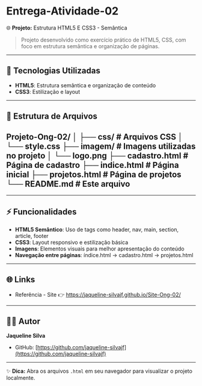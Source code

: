 # Entrega-Atividade-02
🌐 **Projeto:** Estrutura HTML5 E CSS3 - Semântica  

> Projeto desenvolvido como exercício prático de HTML5, CSS, com foco em estrutura semântica e organização de páginas.  

---

## 🔧 Tecnologias Utilizadas
- **HTML5**: Estrutura semântica e organização de conteúdo  
- **CSS3**: Estilização e layout 

---

## 📂 Estrutura de Arquivos
Projeto-Ong-02/
│
├── css/ # Arquivos CSS
│ └── style.css
├── imagem/ # Imagens utilizadas no projeto
│ └── logo.png
├── cadastro.html # Página de cadastro
├── indice.html # Página inicial
├── projetos.html # Página de projetos
└── README.md # Este arquivo
---

---

## ⚡ Funcionalidades
- **HTML5 Semântico**: Uso de tags como header, nav, main, section, article, footer  
- **CSS3**: Layout responsivo e estilização básica  
- **Imagens**: Elementos visuais para melhor apresentação do conteúdo  
- **Navegação entre páginas**: índice.html → cadastro.html → projetos.html  

---

## 🌐 Links
- Referência - Site 👉 https://jaqueline-silvajf.github.io/Site-Ong-02/

---

## 👩‍💻 Autor
**Jaqueline Silva**  
- GitHub: [https://github.com/jaqueline-silvajf](https://github.com/jaqueline-silvajf)

---

✨ **Dica:** Abra os arquivos `.html` em seu navegador para visualizar o projeto localmente.
